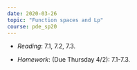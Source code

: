 ```yaml
---
date: 2020-03-26
topic: "Function spaces and Lp"
course: pde_sp20
---
```


- *Reading*: 7.1, 7.2, 7.3.

- *Homework*: (Due Thursday 4/2): 7.1-7.3.

